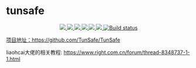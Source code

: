 # tunsafe
<p align="center">
<a href="https://github.com/lmq8267/tunsafe/releases"><img src="https://img.shields.io/github/downloads/lmq8267/tunsafe/total">
<a href="https://github.com/lmq8267/tunsafe/graphs/contributors"><img src="https://img.shields.io/github/contributors-anon/lmq8267/tunsafe">
<a href="https://github.com/lmq8267/tunsafe/releases/"><img src="https://img.shields.io/github/release/lmq8267/tunsafe">
<a href="https://github.com/lmq8267/tunsafe/issues"><img src="https://img.shields.io/github/issues-raw/lmq8267/tunsafe">
<a href="https://github.com/lmq8267/tunsafe/discussions"><img src="https://img.shields.io/github/discussions/lmq8267/tunsafe">
<a href="GitHub repo size"><img src="https://img.shields.io/github/repo-size/lmq8267/tunsafe?color=red&style=flat-square">
<a href="https://github.com/lmq8267/tunsafe/actions?query=workflow%3ABuild"><img src="https://img.shields.io/github/actions/workflow/status/lmq8267/tunsafe/build.yml?branch=main" alt="Build status">
</p>
  
项目地址：https://github.com/TunSafe/TunSafe

liaohcai大佬的相关教程:
https://www.right.com.cn/forum/thread-8348737-1-1.html


